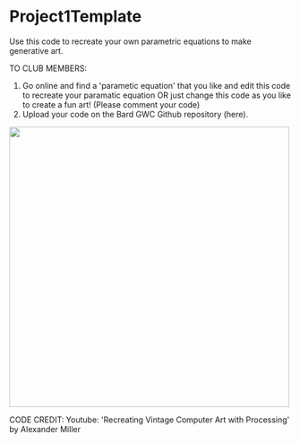 # Project1Template
Use this code to recreate your own parametric equations to make generative art.


TO CLUB MEMBERS:
1. Go online and find a 'parametic equation' that you like and edit this code to 
   recreate your paramatic equation OR just change this code as you like to create 
   a fun art!  (Please comment your code) 
2. Upload your code on the Bard GWC Github repository (here).


<img src ="http://g.recordit.co/i7VSd7cGXr.gif" width= 500 height= 500>


CODE CREDIT:
Youtube: 'Recreating Vintage Computer Art with Processing' by
Alexander Miller


